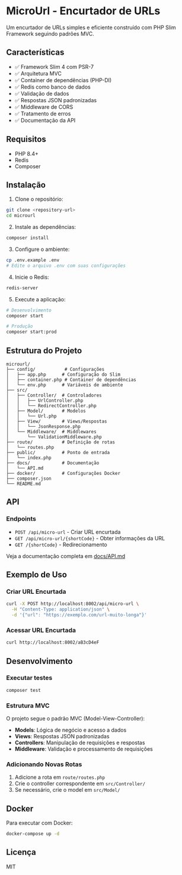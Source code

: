 # MicroUrl - Encurtador de URLs

Um encurtador de URLs simples e eficiente construído com PHP Slim Framework seguindo padrões MVC.

## Características

- ✅ Framework Slim 4 com PSR-7
- ✅ Arquitetura MVC
- ✅ Container de dependências (PHP-DI)
- ✅ Redis como banco de dados
- ✅ Validação de dados
- ✅ Respostas JSON padronizadas
- ✅ Middleware de CORS
- ✅ Tratamento de erros
- ✅ Documentação da API

## Requisitos

- PHP 8.4+
- Redis
- Composer

## Instalação

1. Clone o repositório:
```bash
git clone <repository-url>
cd microurl
```

2. Instale as dependências:
```bash
composer install
```

3. Configure o ambiente:
```bash
cp .env.example .env
# Edite o arquivo .env com suas configurações
```

4. Inicie o Redis:
```bash
redis-server
```

5. Execute a aplicação:
```bash
# Desenvolvimento
composer start

# Produção
composer start:prod
```

## Estrutura do Projeto

```
microurl/
├── config/           # Configurações
│   ├── app.php      # Configuração do Slim
│   ├── container.php # Container de dependências
│   └── env.php      # Variáveis de ambiente
├── src/
│   ├── Controller/  # Controladores
│   │   ├── UrlController.php
│   │   └── RedirectController.php
│   ├── Model/       # Modelos
│   │   └── Url.php
│   ├── View/        # Views/Respostas
│   │   └── JsonResponse.php
│   └── Middleware/  # Middlewares
│       └── ValidationMiddleware.php
├── route/           # Definição de rotas
│   └── routes.php
├── public/          # Ponto de entrada
│   └── index.php
├── docs/            # Documentação
│   └── API.md
├── docker/          # Configurações Docker
├── composer.json
└── README.md
```

## API

### Endpoints

- `POST /api/micro-url` - Criar URL encurtada
- `GET /api/micro-url/{shortCode}` - Obter informações da URL
- `GET /{shortCode}` - Redirecionamento

Veja a documentação completa em [docs/API.md](docs/API.md)

## Exemplo de Uso

### Criar URL Encurtada
```bash
curl -X POST http://localhost:8002/api/micro-url \
  -H "Content-Type: application/json" \
  -d '{"url": "https://exemplo.com/url-muito-longa"}'
```

### Acessar URL Encurtada
```bash
curl http://localhost:8002/aB3cD4eF
```

## Desenvolvimento

### Executar testes
```bash
composer test
```

### Estrutura MVC

O projeto segue o padrão MVC (Model-View-Controller):

- **Models**: Lógica de negócio e acesso a dados
- **Views**: Respostas JSON padronizadas
- **Controllers**: Manipulação de requisições e respostas
- **Middleware**: Validação e processamento de requisições

### Adicionando Novas Rotas

1. Adicione a rota em `route/routes.php`
2. Crie o controller correspondente em `src/Controller/`
3. Se necessário, crie o model em `src/Model/`

## Docker

Para executar com Docker:

```bash
docker-compose up -d
```

## Licença

MIT 